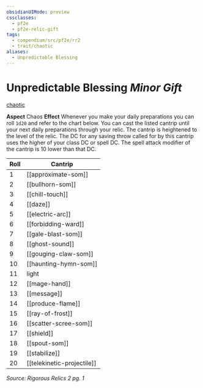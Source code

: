 ```yaml
---
obsidianUIMode: preview
cssclasses:
  - pf2e
  - pf2e-relic-gift
tags:
  - compendium/src/pf2e/rr2
  - trait/chaotic
aliases:
  - Unpredictable Blessing
---
```

# Unpredictable Blessing *Minor Gift*  
[chaotic](rules/traits/chaotic.md "Chaotic Item Trait")  

**Aspect** Chaos
**Effect** Whenever you make your daily preparations you can roll `1d20` and refer to the chart below. You can cast the listed cantrip until your next daily preparations through your relic. The cantrip is heightened to the level of the relic. The DC for any saving throw called for by this cantrip uses the higher of your class DC or spell DC. The spell attack modifier of the cantrip is 10 lower than that DC.

| Roll | Cantrip               |
| ---- | --------------------- |
| 1    | [[approximate-som]]   |
| 2    | [[bullhorn-som]]      |
| 3    | [[chill-touch]]       |
| 4    | [[daze]]              |
| 5    | [[electric-arc]]      |
| 6    | [[forbidding-ward]]   |
| 7    | [[gale-blast-som]]    |
| 8    | [[ghost-sound]]       |
| 9    | [[gouging-claw-som]]  |
| 10   | [[haunting-hymn-som]] |
| 11   | light                 |
| 12   | [[mage-hand]]         |
| 13   | [[message]]           |
| 14   | [[produce-flame]]     |
| 15   | [[ray-of-frost]]      |
| 16   | [[scatter-scree-som]] |
| 17   | [[shield]]            |
| 18   | [[spout-som]]         |
| 19   | [[stabilize]]         |
| 20   | [[telekinetic-projectile]]                       |

*Source: Rigorous Relics 2 pg. 1*  